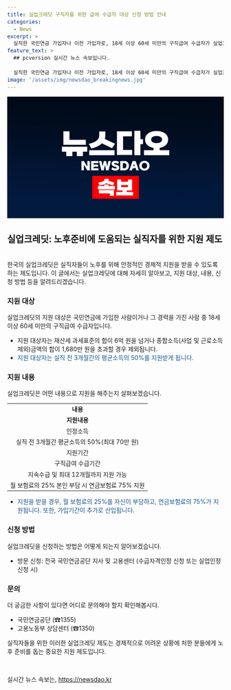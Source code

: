 ```yaml
---
title: 실업크레딧 구직자를 위한 급여 수급자 대상 신청 방법 안내
categories:
  - News
excerpt: >
  실직한 국민연금 가입자나 이전 가입자로, 18세 이상 60세 미만의 구직급여 수급자가 실업크레딧을 받을 수 있습니다. 수급자격 및 신청은 국민연금공단 및 고용센터를 통해 가능하며, 지원금은 실직 전 3개월의 평균소득의 50%이며 최대 70만 원입니다. 건강보험료 25%는 본인 부담이며 연금보험료 75%는 지원합니다. 이 프로그램은 연속 실업 및 재취업 시 최대 12개월까지 지원 가능합니다.
feature_text: >
  ## pcversion 실시간 뉴스 속보입니다.

  실직한 국민연금 가입자나 이전 가입자로, 18세 이상 60세 미만의 구직급여 수급자가 실업크레딧을 받을 수 있습니다. 수급자격 및 신청은 국민연금공단 및 고용센터를 통해 가능하며, 지원금은 실직 전 3개월의 평균소득의 50%이며 최대 70만 원입니다. 건강보험료 25%는 본인 부담이며 연금보험료 75%는 지원합니다. 이 프로그램은 연속 실업 및 재취업 시 최대 12개월까지 지원 가능합니다.
image: '/assets/img/newsdao_breakingnews.jpg'
---
```


<p><img src="/assets/img/newsdao_breakingnews.jpg" alt="pcversion 속보" /></p>

<h2 data-ke-size="size26">실업크레딧: 노후준비에 도움되는 실직자를 위한 지원 제도</h2>

<p><br />
한국의 실업크레딧은 실직자들이 노후를 위해 안정적인 경제적 지원을 받을 수 있도록 하는 제도입니다. 이 글에서는 실업크레딧에 대해 자세히 알아보고, 지원 대상, 내용, 신청 방법 등을 알려드리겠습니다.</p>

<h3>지원 대상</h3>

<p data-ke-size="size16">실업크레딧의 지원 대상은 국민연금에 가입한 사람이거나 그 경력을 가진 사람 중 18세 이상 60세 미만의 구직급여 수급자입니다.</p>

<ul>
  <li>지원 대상자는 재산세 과세표준의 합이 6억 원을 넘거나 종합소득(사업 및 근로소득 제외)금액의 합이 1,680만 원을 초과할 경우 제외됩니다.</li>
  <li><span style="color: #1a5490;">지원 대상자는 실직 전 3개월간의 평균소득의 50%를 지원받게 됩니다.</span></li>
</ul>

<h3>지원 내용</h3>

<p data-ke-size="size16">실업크레딧은 어떤 내용으로 지원을 해주는지 살펴보겠습니다.</p>

<table>
  <tr>
    <td style="text-align: center; height: 17px;"><b>내용</b></td>
  </tr>
  <tr>
    <td style="text-align: center; height: 17px;"><b>지원내용</b></td>
  </tr>
  <tr>
    <td style="text-align: center; height: 17px;">인정소득</td>
  </tr>
  <tr>
    <td style="text-align: center; height: 17px;">실직 전 3개월간 평균소득의 50%(최대 70만 원)</td>
  </tr>
  <tr>
    <td style="text-align: center; height: 17px;">지원기간</td>
  </tr>
  <tr>
    <td style="text-align: center; height: 17px;">구직급여 수급기간</td>
  </tr>
  <tr>
    <td style="text-align: center; height: 17px;">지속수급 및 최대 12개월까지 지원 가능</td>
  </tr>
  <tr>
    <td style="text-align: center; height: 17px;">월 보험료의 25% 본인 부담 시 연금보험료 75% 지원</td>
  </tr>
</table>

<ul>
  <li><span style="color: #1a5490;">지원을 받을 경우, 월 보험료의 25%를 자신이 부담하고, 연금보험료의 75%가 지원됩니다. 또한, 가입기간이 추가로 산입됩니다.</span></li>
</ul>

<h3>신청 방법</h3>

<p data-ke-size="size16">실업크레딧을 신청하는 방법은 어떻게 되는지 알아보겠습니다.</p>

<ul>
  <li>방문 신청: 전국 국민연금공단 지사 및 고용센터 (수급자격인정 신청 또는 실업인정 신청 시)</li>
</ul>

<h3>문의</h3>

<p data-ke-size="size16">더 궁금한 사항이 있다면 어디로 문의해야 할지 확인해봅시다.</p>

<ul>
  <li>국민연금공단 (☎1355)</li>
  <li>고용노동부 상담센터 (☎1350)</li>
</ul>

<p>실직자들을 위한 이러한 실업크레딧 제도는 경제적으로 어려운 상황에 처한 분들에게 노후 준비를 돕는 중요한 지원 제도입니다. <p data-ke-size="size16">&nbsp;</p></p>
실시간 뉴스 속보는, <a href="https://newsdao.kr" rel="dofollow">https://newsdao.kr</a>


